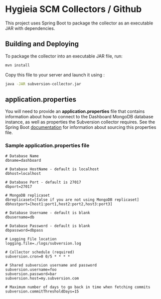 # Hygieia SCM Collectors / Github

This project uses Spring Boot to package the collector as an executable JAR with dependencies.

## Building and Deploying

To package the collector into an executable JAR file, run:
```bash
mvn install
```

Copy this file to your server and launch it using :
```bash
java -JAR subversion-collector.jar
```

## application.properties

You will need to provide an **application.properties** file that contains information about how to connect to the Dashboard MongoDB database instance, as well as properties the Subversion collector requires. See the Spring Boot [documentation](http://docs.spring.io/spring-boot/docs/current-SNAPSHOT/reference/htmlsingle/#boot-features-external-config-application-property-files) for information about sourcing this properties file.

### Sample application.properties file

```properties
# Database Name
dbname=dashboard

# Database HostName - default is localhost
dbhost=localhost

# Database Port - default is 27017
dbport=27017

# MongoDB replicaset
dbreplicaset=[false if you are not using MongoDB replicaset]
dbhostport=[host1:port1,host2:port2,host3:port3]

# Database Username - default is blank
dbusername=db

# Database Password - default is blank
dbpassword=dbpass

# Logging File location
logging.file=./logs/subversion.log

# Collector schedule (required)
subversion.cron=0 0/5 * * * *

# Shared subversion username and password
subversion.username=foo
subversion.password=bar
subversion.host=my.subversion.com

# Maximum number of days to go back in time when fetching commits
subversion.commitThresholdDays=15
```
